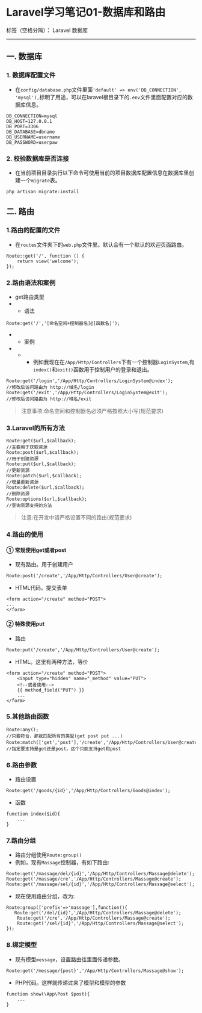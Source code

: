 ﻿# Laravel学习笔记01-数据库和路由

标签（空格分隔）： Laravel 数据库

---
## 一. 数据库
### 1. 数据库配置文件
- 在`config/database.php`文件里面`'default' => env('DB_CONNECTION', 'mysql'),`标明了用途，可以在laravel根目录下的`.env`文件里面配置对应的数据库信息。
```
DB_CONNECTION=mysql
DB_HOST=127.0.0.1
DB_PORT=3306
DB_DATABASE=dbname
DB_USERNAME=username
DB_PASSWORD=userpaw
```

### 2. 校验数据库是否连接
- 在当前项目目录执行以下命令可使用当前的项目数据库配置信息在数据库里创建一个`migrate`表。
```
php artisan migrate:install
```

## 二. 路由
### 1.路由的配置的文件
- 在`routes`文件夹下的`web.php`文件里。默认会有一个默认的欢迎页面路由。
```
Route::get('/', function () {
    return view('welcome');
});
```
### 2.路由语法和案例
- get路由类型
- - 语法
```
Route:get('/','[命名空间+控制器名]@[函数名]');
```
- - 案例
- - - 例如我现在在`/App/Http/Controllers`下有一个控制器`LoginSystem`,有`index()`和`exit()`函数用于控制用户的登录和退出。
```
Route:get('/login','/App/Http/Controllers/LoginSystem@index');
//修改后访问路由为 http://域名/login
Route:get('/exit','/App/Http/Controllers/LoginSystem@exit');
//修改后访问路由为 http://域名/exit
```

> 注意事项:命名空间和控制器名必须严格按照大小写(规范要求)
### 3.Laravel的所有方法
```
Route:get($url,$callback);
//主要用于获取资源
Route:post($url,$callback);
//用于创建资源
Route:put($url,$callback);
//更新资源
Route:patch($url,$callback);
//增量更新资源
Route:delete($url,$callback);
//删除资源
Route:options($url,$callback);
//查询资源支持的方法
```
> 注意:在开发中请严格设置不同的路由(规范要求)

### 4.路由的使用
#### ① 常规使用get或者post
- 现有路由。用于创建用户
```
Route:post('/create','/App/Http/Controllers/User@create');
```
- HTML代码。提交表单
```
<form action="/create" method="POST">
...
</form>
```
#### ② 特殊使用put
- 路由
```
Route:put('/create','/App/Http/Controllers/User@create');
```
- HTML。这里有两种方法，等价
```
<form action="/create" method="POST">
    <input type="hidden" name="_method" value="PUT">
    <!--或者使用-->
    {{ method_field("PUT") }}
    ...
</form>
```


### 5.其他路由函数
```
Route:any();
//只要符合，那就匹配所有的类型(get post put ...)
Route:match(['get','post'],'/create','/App/Http/Controllers/User@create')；
//指定要支持是get还是post，这个只能支持get和post
```

### 6.路由参数
- 路由设置
```
Route:get('/goods/{id}','/App/Http/Controllers/Goods@index');
```
- 函数
```
function index($id){
    ...
}
```
### 7.路由分组
- 路由分组使用` Route:group() `
- 例如，现有`Massage`控制器，有如下路由:
```
Route:get('/massage/del/{id}','/App/Http/Controllers/Massage@delete');
Route:get('/massage/cre','/App/Http/Controllers/Massage@create');
Route:get('/massage/sel/{id}','/App/Http/Controllers/Massage@select');
```
- 现在使用路由分组，改为:
```
Route:group(['prefix'=>'massage'],function(){
   Route:get('/del/{id}','/App/Http/Controllers/Massage@delete');
    Route:get('/cre','/App/Http/Controllers/Massage@create');
    Route:get('/sel/{id}','/App/Http/Controllers/Massage@select'); 
});
```

### 8.绑定模型
- 现有模型`message`，设置路由往里面传递参数。
```
Route:get('/message/{post}','/App/Http/Controllers/Massage@show');
```
- PHP代码。这样就传递过来了模型和模型的参数
```
function show(\App\Post $post){
    ...
}
```




























